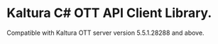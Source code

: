 # Kaltura C# OTT API Client Library.
Compatible with Kaltura OTT server version 5.5.1.28288 and above.
